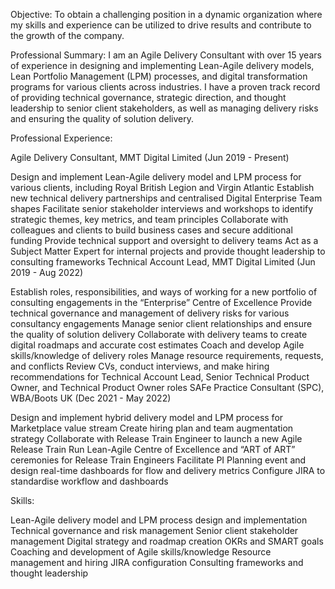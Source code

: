 Objective:
To obtain a challenging position in a dynamic organization where my skills and experience can be utilized to drive results and contribute to the growth of the company.

Professional Summary:
I am an Agile Delivery Consultant with over 15 years of experience in designing and implementing Lean-Agile delivery models, Lean Portfolio Management (LPM) processes, and digital transformation programs for various clients across industries. I have a proven track record of providing technical governance, strategic direction, and thought leadership to senior client stakeholders, as well as managing delivery risks and ensuring the quality of solution delivery.

Professional Experience:

Agile Delivery Consultant, MMT Digital Limited (Jun 2019 - Present)

Design and implement Lean-Agile delivery model and LPM process for various clients, including Royal British Legion and Virgin Atlantic
Establish new technical delivery partnerships and centralised Digital Enterprise Team shapes
Facilitate senior stakeholder interviews and workshops to identify strategic themes, key metrics, and team principles
Collaborate with colleagues and clients to build business cases and secure additional funding
Provide technical support and oversight to delivery teams
Act as a Subject Matter Expert for internal projects and provide thought leadership to consulting frameworks
Technical Account Lead, MMT Digital Limited (Jun 2019 - Aug 2022)

Establish roles, responsibilities, and ways of working for a new portfolio of consulting engagements in the “Enterprise” Centre of Excellence
Provide technical governance and management of delivery risks for various consultancy engagements
Manage senior client relationships and ensure the quality of solution delivery
Collaborate with delivery teams to create digital roadmaps and accurate cost estimates
Coach and develop Agile skills/knowledge of delivery roles
Manage resource requirements, requests, and conflicts
Review CVs, conduct interviews, and make hiring recommendations for Technical Account Lead, Senior Technical Product Owner, and Technical Product Owner roles
SAFe Practice Consultant (SPC), WBA/Boots UK (Dec 2021 - May 2022)

Design and implement hybrid delivery model and LPM process for Marketplace value stream
Create hiring plan and team augmentation strategy
Collaborate with Release Train Engineer to launch a new Agile Release Train
Run Lean-Agile Centre of Excellence and “ART of ART” ceremonies for Release Train Engineers
Facilitate PI Planning event and design real-time dashboards for flow and delivery metrics
Configure JIRA to standardise workflow and dashboards


Skills:

Lean-Agile delivery model and LPM process design and implementation
Technical governance and risk management
Senior client stakeholder management
Digital strategy and roadmap creation
OKRs and SMART goals
Coaching and development of Agile skills/knowledge
Resource management and hiring
JIRA configuration
Consulting frameworks and thought leadership
